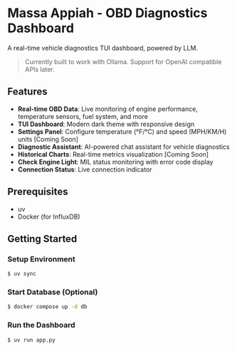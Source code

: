 # Massa Appiah - OBD Diagnostics Dashboard

A real-time vehicle diagnostics TUI dashboard, powered by LLM.

> Currently built to work with Ollama. Support for OpenAI compatible APIs later.

## Features

- **Real-time OBD Data**: Live monitoring of engine performance, temperature sensors, fuel system, and more
- **TUI Dashboard**: Modern dark theme with responsive design
- **Settings Panel**: Configure temperature (°F/°C) and speed (MPH/KM/H) units [Coming Soon]
- **Diagnostic Assistant**: AI-powered chat assistant for vehicle diagnostics
- **Historical Charts**: Real-time metrics visualization [Coming Soon]
- **Check Engine Light**: MIL status monitoring with error code display
- **Connection Status**: Live connection indicator

## Prerequisites

- uv
- Docker (for InfluxDB)

## Getting Started

### Setup Environment

```bash
$ uv sync
```

### Start Database (Optional)

```bash
$ docker compose up -d db
```

### Run the Dashboard

```bash
$ uv run app.py
```
